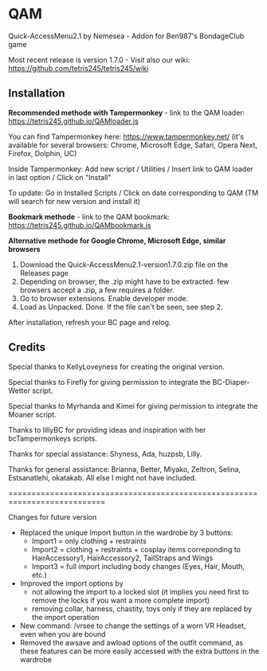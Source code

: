 # QAM

Quick-AccessMenu2.1 by Nemesea - Addon for Ben987's BondageClub game 

Most recent release is version 1.7.0 - Visit also our wiki: https://github.com/tetris245/tetris245/wiki

## Installation 

**Recommended methode with Tampermonkey** - link to the QAM loader: https://tetris245.github.io/QAMloader.js

You can find Tampermonkey here: https://www.tampermonkey.net/ (it's available for several browsers: Chrome, Microsoft Edge, Safari, Opera Next, Firefox, Dolphin, UC)

Inside Tampermonkey: Add new script / Utilities / Insert link to QAM loader in last option / Click on "Install"

To update: Go in Installed Scripts / Click on date corresponding to QAM (TM will search for new version and install it)

**Bookmark methode** - link to the QAM bookmark: https://tetris245.github.io/QAMbookmark.js

**Alternative methode for Google Chrome, Microsoft Edge, similar browsers**
1. Download the Quick-AccessMenu2.1-version1.7.0.zip file on the Releases page
2. Depending on browser, the .zip might have to be extracted. few browsers accept a .zip, a few requires a folder.
3. Go to browser extensions. Enable developer mode.
4. Load as Unpacked. Done. If the file can't be seen, see step 2.

After installation, refresh your BC page and relog.

## Credits

Special thanks to KellyLoveyness for creating the original version.

Special thanks to Firefly for giving permission to integrate the BC-Diaper-Wetter script.

Special thanks to Myrhanda and Kimei for giving permission to integrate the Moaner script.

Thanks to lillyBC for providing ideas and inspiration with her bcTampermonkeys scripts.

Thanks for special assistance:
Shyness, Ada, huzpsb, Lilly.

Thanks for general assistance:
Brianna, Better, Miyako, Zeltron, Selina, Estsanatlehi, okatakab.
All else I might not have included.

===========================================================================

Changes for future version 

* Replaced the unique Import button in the wardrobe by 3 buttons:
  - Import1 = only clothing + restraints
  - Import2 = clothing + restraints + cosplay items correponding to HairAccessory1, HairAccessory2, TailStraps and Wings
  - Import3 = full import including body changes (Eyes, Hair, Mouth, etc.)
* Improved the import options by 
  - not allowing the import to a locked slot (it implies you need first to remove the locks if you want a more complete import)
  - removing collar, harness, chastity, toys only if they are replaced by the import operation
* New command: /vrsee to change the settings of a worn VR Headset, even when you are bound
* Removed the awsave and awload options of the outfit command, as these features can be more easily accessed with the extra buttons in the wardrobe






